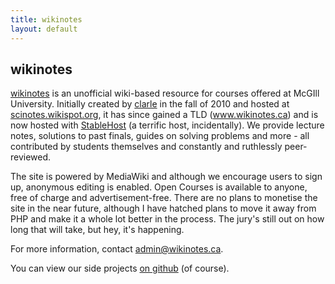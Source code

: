 ```yaml
---
title: wikinotes
layout: default
---
```


wikinotes
---------

[wikinotes](http://www.wikinotes.ca) is an unofficial wiki-based resource for courses offered at McGIll University. Initially created by [clarle](https://www.github.com/clarle) in the fall of 2010 and hosted at [scinotes.wikispot.org](http://scinotes.wikispot.org), it has since gained a TLD (www.wikinotes.ca) and is now hosted with [StableHost](http://www.stablehost.com) (a terrific host, incidentally). We provide lecture notes, solutions to past finals, guides on solving problems and more - all contributed by students themselves and constantly and ruthlessly peer-reviewed.

The site is powered by MediaWiki and although we encourage users to sign up, anonymous editing is enabled. Open Courses is available to anyone, free of charge and advertisement-free. There are no plans to monetise the site in the near future, although I have hatched plans to move it away from PHP and make it a whole lot better in the process. The jury's still out on how long that will take, but hey, it's happening.

For more information, contact admin@wikinotes.ca.

You can view our side projects [on github](https://www.github.com/wikinotes) (of course).
